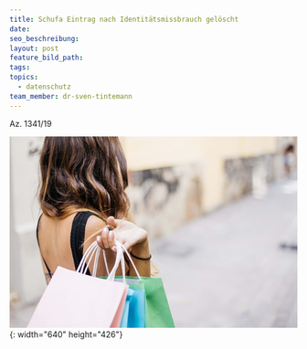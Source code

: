 ```yaml
---
title: Schufa Eintrag nach Identitätsmissbrauch gelöscht
date:
seo_beschreibung:
layout: post
feature_bild_path:
tags:
topics:
  - datenschutz
team_member: dr-sven-tintemann
---
```


Az. 1341/19

![](/uploads/woman-3040029-640-1.jpg){: width="640" height="426"}
